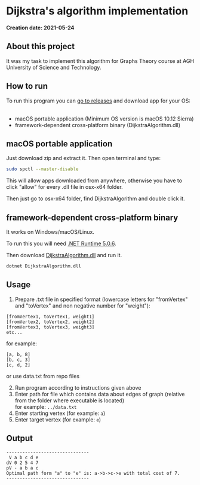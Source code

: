 <h1>Dijkstra's algorithm implementation</h1>

**Creation date: 2021-05-24**

<h2>About this project</h2>
It was my task to implement this algorithm for Graphs Theory course at AGH University of Science and Technology.
<h2>How to run</h2>
To run this program you can <a href="https://github.com/echofoxtrotpl/DijkstraAlgorithm/releases" target="_blank">go to releases</a> and download app for your OS: </br></br>
<ul>
<li>macOS portable application (Minimum OS version is macOS 10.12 Sierra)</li>
<li>framework-dependent cross-platform binary (DijkstraAlgorithm.dll)</li>
</ul>
<h2>macOS portable application</h2>
Just download zip and extract it. Then open terminal and type:

  ```bash
  sudo spctl --master-disable
  ```

This will allow apps downloaded from anywhere, otherwise you have to click "allow" for every .dll file in osx-x64 folder.
  
Then just go to osx-x64 folder, find DijkstraAlgorithm and double click it.
<h2>framework-dependent cross-platform binary</h2>
It works on Windows/macOS/Linux.

To run this you will need [.NET Runtime 5.0.6](https://dotnet.microsoft.com/download/dotnet/5.0).

Then download [DijkstraAlgorithm.dll](https://github.com/echofoxtrotpl/DijkstraAlgorithm/releases) and run it.

  ```bash
  dotnet DijkstraAlgorithm.dll
  ```
  
  <h2>Usage</h2>
  
 
  1. Prepare .txt file in specified format (lowercase letters for "fromVertex" and "toVertex" and non negative number for "weight"):
 
   
    [fromVertex1, toVertex1, weight1]
    [fromVertex2, toVertex2, weight2]
    [fromVertex3, toVertex3, weight3]
    etc...
    
   for example:
    
    [a, b, 8]
    [b, c, 3]
    [c, d, 2]
    
   or use data.txt from repo files
  
  2. Run program according to instructions given above
  3. Enter path for file which contains data about edges of graph (relative from the folder where executable is located)
     </br>for example: ```../data.txt```
  5. Enter starting vertex (for example: ```a```)
  6. Enter target vertex (for example: ```e```)
  
  <h2>Output</h2>
  
  ```
  -------------------------------
   V a b c d e 
  dV 0 2 5 4 7 
  pV - a b a c 
  Optimal path form "a" to "e" is: a->b->c->e with total cost of 7.
  -------------------------------
  ```
  
